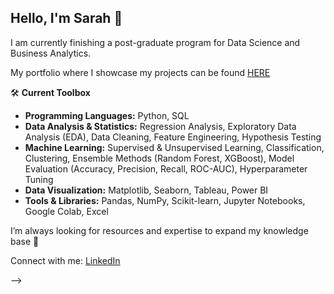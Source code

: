 ## Hello, I'm Sarah 👋 
I am currently finishing a post-graduate program for Data Science and Business Analytics.

My portfolio where I showcase my projects can be found [HERE](xx)

🛠️ **Current Toolbox**
- **Programming Languages:** Python, SQL
- **Data Analysis & Statistics:** Regression Analysis, Exploratory Data Analysis (EDA), Data Cleaning, Feature Engineering, Hypothesis Testing
- **Machine Learning:** Supervised & Unsupervised Learning, Classification, Clustering, Ensemble Methods (Random Forest, XGBoost), Model Evaluation (Accuracy, Precision, Recall, ROC-AUC), Hyperparameter Tuning
- **Data Visualization:** Matplotlib, Seaborn, Tableau, Power BI
- **Tools & Libraries:** Pandas, NumPy, Scikit-learn, Jupyter Notebooks, Google Colab, Excel

I’m always looking for resources and expertise to expand my knowledge base 🔎

Connect with me: [LinkedIn](https://www.linkedin.com/in/sarah-ortega-b60150165/)



-->
